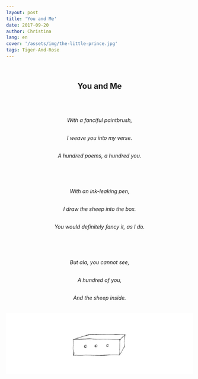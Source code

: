 ```yaml
---
layout: post
title: 'You and Me'
date: 2017-09-20
author: Christina
lang: en
cover: '/assets/img/the-little-prince.jpg'
tags: Tiger-And-Rose
---
```


<br>

<h2 style="text-align:center">You and Me</h2><br>

<h6 style="text-align:center">
<br>
With a fanciful paintbrush,<br><br>


I weave you into my verse.<br><br>

A hundred poems, a hundred you.<br><br>

<br>

<br>

With an ink-leaking pen,<br><br>

I draw the sheep into the box.<br><br>

You would definitely fancy it, as I do.<br>

<br>

<br>

<br>

But ala, you cannot see,<br><br>

A hundred of you,<br><br>

And the sheep inside. </h6>


![](/assets/img/sheep.jpg)